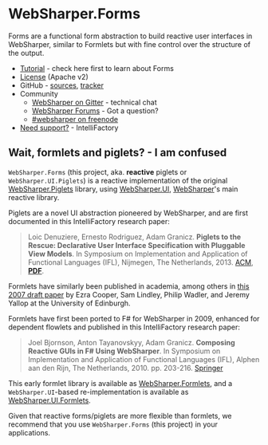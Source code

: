 # WebSharper.Forms

Forms are a functional form abstraction to build reactive user interfaces in WebSharper,
similar to Formlets but with fine control over the structure of the output.

* [Tutorial][intro] - check here first to learn about Forms
* [License][license] (Apache v2)
* GitHub - [sources][gh], [tracker][issues]
* Community
  * [WebSharper on Gitter][gitter] - technical chat
  * [WebSharper Forums][wsforums] - Got a question?
  * [#websharper on freenode][chat]
* [Need support?][contact] - IntelliFactory

## Wait, formlets and piglets? - I am confused

`WebSharper.Forms` (this project, aka. **reactive** piglets or `WebSharper.UI.Piglets`) is a reactive implementation of the original [WebSharper.Piglets](https://github.com/dotnet-websharper/piglets) library, using [WebSharper.UI](https://github.com/dotnet-websharper/ui), [WebSharper](https://websharper.com)'s main reactive library.

Piglets are a novel UI abstraction pioneered by WebSharper, and are first documented in this IntelliFactory research paper:

> Loic Denuziere, Ernesto Rodriguez, Adam Granicz. **Piglets to the Rescue: Declarative User Interface Specification with Pluggable View Models**. In Symposium on Implementation and Application of Functional Languages (IFL), Nijmegen, The Netherlands, 2013. [ACM](https://dl.acm.org/citation.cfm?id=2620689), **[PDF](http://www.cs.ru.nl/P.Achten/IFL2013/symposium_proceedings_IFL2013/ifl2013_submission_29.pdf)**.

Formlets have similarly been published in academia, among others in [this 2007 draft paper](https://www.cl.cam.ac.uk/~jdy22/papers/idioms-guide.pdf) by Ezra Cooper, Sam Lindley, Philip Wadler, and Jeremy Yallop at the University of Edinburgh.

Formlets have first been ported to F# for WebSharper in 2009, enhanced for dependent flowlets and published in this IntelliFactory research paper:

> Joel Bjornson, Anton Tayanovskyy, Adam Granicz. **Composing Reactive GUIs in F# Using WebSharper**. In Symposium on Implementation and Application of Functional Languages (IFL), Alphen aan den Rijn, The Netherlands, 2010. pp. 203-216. [Springer](https://link.springer.com/chapter/10.1007/978-3-642-24276-2_13)

This early formlet library is available as [WebSharper.Formlets](https://github.com/dotnet-websharper/formlets), and a `WebSharper.UI`-based re-implementation is available as [WebSharper.UI.Formlets](https://github.com/dotnet-websharper/ui.formlets).

Given that reactive forms/piglets are more flexible than formlets, we recommend that you use `WebSharper.Forms` (this project) in your applications.


[chat]: http://webchat.freenode.net/?channels=#websharper
[contact]: http://intellifactory.com/contact
[wsforums]: https://forums.websharper.com/
[fsharp]: http://fsharp.org
[gh]: http://github.com/intellifactory/websharper.forms
[gitter]: https://gitter.im/intellifactory/websharper
[intro]: http://github.com/intellifactory/websharper.forms/blob/master/docs/Introduction.md
[issues]: http://github.com/intellifactory/websharper.forms/issues
[license]: http://github.com/intellifactory/websharper.forms/blob/master/LICENSE.md
[nuget]: http://nuget.org
